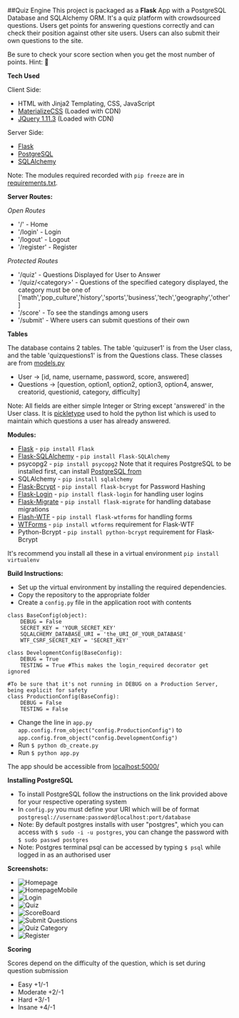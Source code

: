 ##Quiz Engine
This project is packaged as a **Flask** App with a PostgreSQL Database and SQLAlchemy ORM. It's a quiz platform with crowdsourced questions. Users get points for answering questions correctly and can check their position against other site users. Users can also submit their own questions to the site.

Be sure to check your score section when you get the most number of points. Hint: :crown:

**Tech Used**

Client Side:

* HTML with Jinja2 Templating, CSS, JavaScript
* [MaterializeCSS](http://wwwmaterializecss.com) (Loaded with CDN)
* [JQuery 1.11.3](https://www.jquery.com) (Loaded with CDN)

Server Side:

* [Flask](http://flask.pocoo.org)
* [PostgreSQL](http://www.postgresql.org/)
* [SQLAlchemy](http://www.sqlalchemy.org/)

Note: The modules required recorded with `pip freeze` are in [requirements.txt](https://github.com/suhithr/Quiz-Engine/blob/master/requirements.txt).

**Server Routes:**

*Open Routes*

* '/' - Home
* '/login' - Login
* '/logout' - Logout
* '/register' - Register

*Protected Routes*

* '/quiz' - Questions Displayed for User to Answer
* '/quiz/\<category\>' - Questions of the specified category displayed, the category must be one of ['math','pop_culture','history','sports','business','tech','geography','other']
* '/score' - To see the standings among users
* '/submit' - Where users can submit questions of their own

**Tables**

The database contains 2 tables. The table 'quizuser1' is from the User class, and the table 'quizquestions1' is from the Questions class. These classes are from [models.py](https://github.com/suhithr/Quiz-Engine/blob/master/models.py)

* User -> [id, name, username, password, score, answered]
* Questions -> [question, option1, option2, option3, option4, answer, creatorid, questionid, category, difficulty]

Note: All fields are either simple Integer or String except 'answered' in the User class. It is [pickletype](http://docs.sqlalchemy.org/en/rel_1_0/core/type_basics.html#sqlalchemy.types.PickleType) used to hold the python list which is used to maintain which questions a user has already answered.

**Modules:**

* [Flask](http://flask.pocoo.com) - `pip install Flask`
* [Flask-SQLAlchemy](http://flask-sqlalchemy.pocoo.org)  - `pip install Flask-SQLAlchemy`
* psycopg2 - `pip install psycopg2` Note that it requires PostgreSQL to be installed first, can install [PostgreSQL from](http://www.postgresql.org/)
* SQLAlchemy - `pip install sqlalchemy`
* [Flask-Bcrypt](https://flask-bcrypt.readthedocs.org/en/latest/) - `pip install flask-bcrypt` for Password Hashing
* [Flask-Login](https://flask-login.readthedocs.org/en/) - `pip install flask-login` for handling user logins
* [Flask-Migrate](https://flask-migrate.readthedocs.org/en/latest/) - `pip install flask-migrate` for handling database migrations
* [Flash-WTF](http://flask-wtf.readthedocs.org/) - `pip install flask-wtforms` for handling forms
* [WTForms](http://wtforms.readthedocs.org/) - `pip install wtforms` requirement for Flask-WTF
* Python-Bcrypt - `pip install python-bcrypt` requirement for Flask-Bcrypt

It's recommend you install all these in a virtual environment `pip install virtualenv`

**Build Instructions:**

* Set up the virtual environment by installing the required dependencies.
* Copy the repository to the appropriate folder
* Create a `config.py` file in the application root  with contents
```
class BaseConfig(object):
    DEBUG = False
    SECRET_KEY = 'YOUR_SECRET_KEY'
    SQLALCHEMY_DATABASE_URI = 'the_URI_OF_YOUR_DATABASE'
    WTF_CSRF_SECRET_KEY = 'SECRET_KEY'

class DevelopmentConfig(BaseConfig):
    DEBUG = True
    TESTING = True #This makes the login_required decorator get ignored

#To be sure that it's not running in DEBUG on a Production Server, being explicit for safety
class ProductionConfig(BaseConfig):
    DEBUG = False
    TESTING = False
```

* Change the line in `app.py` `app.config.from_object("config.ProductionConfig")` to `app.config.from_object("config.DevelopmentConfig")`
* Run `$ python db_create.py`
* Run `$ python app.py`

The app should be accessible from [localhost:5000/](localhost:5000/)

**Installing PostgreSQL**

* To install PostgreSQL follow the instructions on the link provided above for your respective operating system
* In `config.py` you must define your URI which will be of format `postgresql://username:password@localhost:port/database`
* Note: By default postgres installs with user "postgres", which you can access with `$ sudo -i -u postgres`, you can change the password with `$ sudo passwd postgres` 
* Note: Postgres terminal psql can be accessed by typing `$ psql` while logged in as an authorised user

**Screenshots:**
* ![Homepage](/screenshots/homepage.png)
* ![HomepageMobile](/screenshots/home-mobile.png)
* ![Login](/screenshots/login.png)
* ![Quiz](/screenshots/quiz.png)
* ![ScoreBoard](/screenshots/scoreboard.png)
* ![Submit Questions](/screenshots/submit.png)
* ![Quiz Category](/screenshots/quizmath.png)
* ![Register](/screenshots/register.png)

**Scoring**

Scores depend on the difficulty of the question, which is set during question submission

* Easy +1/-1
* Moderate +2/-1
* Hard +3/-1
* Insane +4/-1


